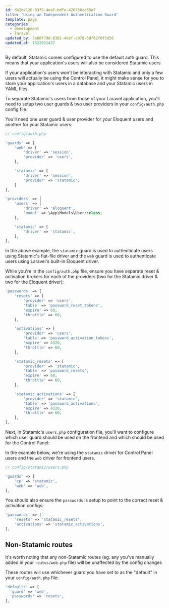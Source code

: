 ```yaml
---
id: d42da120-03f9-4eaf-bdfe-420736ca55e7
title: 'Using an Independent Authentication Guard'
template: page
categories:
  - development
  - laravel
updated_by: 3a60f79d-8381-4def-a970-5df62f0f5d56
updated_at: 1622821437
---
```

By default, Statamic comes configured to use the default auth guard. This means that your application's users will also be considered Statamic users.

If your application's users won't be interacting with Statamic and only a few users will actually be using the Control Panel, it might make sense for you to store your application's users in a database and your Statamic users in YAML files.

To separate Statamic's users from those of your Laravel application, you'll need to setup two user guards & two user providers in your `config/auth.php` config file.

You'll need one user guard & user provider for your Eloquent users and another for your Statamic users:

```php
// config/auth.php

'guards' => [
    'web' => [
        'driver' => 'session',
        'provider' => 'users',
    ],

    'statamic' => [
        'driver' => 'session',
        'provider' => 'statamic',
    ]
],

'providers' => [
    'users' => [
        'driver' => 'eloquent',
        'model' => \App\Models\User::class,
    ],

    'statamic' => [
        'driver' => 'statamic',
    ],
],
```

In the above example, the  `statamic`  guard is used to authenticate users using Statamic's flat-file driver and the `web` guard is used to authenticate users using Laravel's built-in Eloquent driver.

While you're in the `config/auth.php` file, ensure you have separate reset & activation brokers for each of the providers (two for the Statamic driver & two for the Eloquent driver):

```php
'passwords' => [
	'resets' => [
		'provider' => 'users',
		'table' => 'password_reset_tokens',
		'expire' => 60,
		'throttle' => 60,
	],

	'activations' => [
		'provider' => 'users',
		'table' => 'password_activation_tokens',
		'expire' => 4320,
		'throttle' => 60,
	],

	'statamic_resets' => [
		'provider' => 'statamic',
		'table' => 'password_resets',
		'expire' => 60,
		'throttle' => 60,
	],

	'statamic_activations' => [
		'provider' => 'statamic',
		'table' => 'password_activations',
		'expire' => 4320,
		'throttle' => 60,
	],
],
```

Next, in Statamic's `users.php` configuration file, you'll want to configure which user guard should be used on the frontend and which should be used for the Control Panel:

In the example below, we're using the `statamic` driver for Control Panel users and the `web` driver for frontend users.

```php
// config/statamic/users.php

'guards' => [
    'cp' => 'statamic',
    'web' => 'web',
],
```

You should also ensure the `passwords` is setup to point to the correct reset & activation configs:

```php
'passwords' => [
	'resets' => 'statamic_resets',
	'activations' => 'statamic_activations',
],
```

## Non-Statamic routes

It's worth noting that any non-Statamic routes (eg. any you've manually added in your `routes/web.php` file) will be unaffected by the config changes

These routes will use whichever guard you have set to as the "default" in your `config/auth.php` file:

```php
'defaults' => [
  'guard' => 'web',
  'passwords' => 'resets',
],
```
